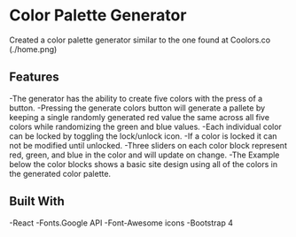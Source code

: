 # Color Palette Generator
Created a color palette generator similar to the one found at Coolors.co
(./home.png)
## Features
-The generator has the ability to create five colors with the press of a button.
    -Pressing the generate colors button will generate a pallete by keeping a single randomly generated red value the same across all five colors while randomizing the green and blue values.
-Each individual color can be locked by toggling the lock/unlock icon.
    -If a color is locked it can not be modified until unlocked.
-Three sliders on each color block represent red, green, and blue in the color and will update on change.
-The Example below the color blocks shows a basic site design using all of the colors in the generated color palette.
## Built With
-React
-Fonts.Google API
-Font-Awesome icons
-Bootstrap 4
